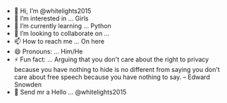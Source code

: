 - 👋 Hi, I’m @whitelights2015
- 👀 I’m interested in ... Girls
- 🌱 I’m currently learning ... Python
- 💞️ I’m looking to collaborate on ... 
- 📫 How to reach me ... On here
- 😄 Pronouns: ... Him/He
- ⚡ Fun fact: ... Arguing that you don't care about the right to privacy because you have nothing to hide is no different from saying you don't care about free speech because you have nothing to say. – Edward Snowden
- 👋 Send mr a Hello ... @whitelights2015
<!---
whitelights2015/whitelights2015 is a ✨ special ✨ repository because its `README.md` (this file) appears on your GitHub profile.
You can click the Preview link to take a look at your changes.
--->
